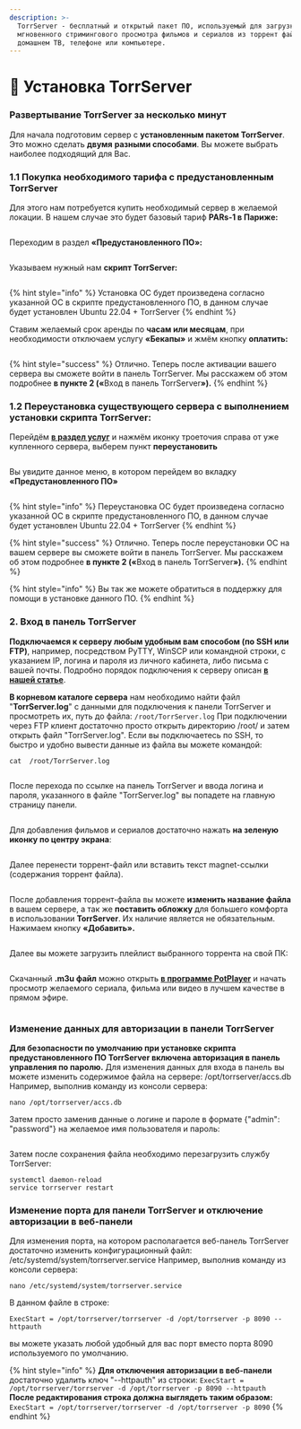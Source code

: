 ```yaml
---
description: >-
  TorrServer - бесплатный и открытый пакет ПО, используемый для загрузки и
  мгновенного стримингового просмотра фильмов и сериалов из торрент файлов на
  домашнем ТВ, телефоне или компьютере.
---
```


# 🎦 Установка TorrServer

### Развертывание TorrServer за несколько минут

Для начала подготовим сервер с **установленным пакетом TorrServer**. Это можно сделать **двумя** **разными способами**. Вы можете выбрать наиболее подходящий для Вас.

### &#x20; 1.1 Покупка необходимого тарифа с предустановленным TorrServer <a href="#id-1.1-pokupka-neobkhodimogo-tarifa-s-predustanovlennym-torrserver" id="id-1.1-pokupka-neobkhodimogo-tarifa-s-predustanovlennym-torrserver"></a>



Для этого нам потребуется купить необходимый сервер в желаемой локации. В нашем случае это будет базовый тариф **PARs-1 в Париже:**

<figure><img src="../.gitbook/assets/image.png" alt=""><figcaption></figcaption></figure>

Переходим в раздел **«Предустановленного ПО»:**

<figure><img src="../.gitbook/assets/image (1).png" alt=""><figcaption></figcaption></figure>

Указываем нужный нам **скрипт TorrServer:**

<figure><img src="../.gitbook/assets/image (2).png" alt=""><figcaption></figcaption></figure>

{% hint style="info" %}
Установка ОС будет произведена согласно указанной ОС в скрипте предустановленного ПО, в данном случае будет установлен Ubuntu 22.04 + TorrServer
{% endhint %}

Ставим желаемый срок аренды по **часам или месяцам**, при необходимости отключаем услугу **«Бекапы»** и жмём кнопку **оплатить:**

<figure><img src="../.gitbook/assets/image (3).png" alt=""><figcaption></figcaption></figure>

{% hint style="success" %}
Отлично. Теперь после активации вашего сервера вы сможете войти в панель TorrServer. Мы расскажем об этом подробнее **в пункте 2 («**&#x412;ход в панель TorrServe&#x72;**»).**
{% endhint %}

### 1.2 Переустановка существующего сервера с выполнением установки скрипта TorrServer:

Перейдём [**в раздел услуг**](https://my.aeza.net/services) и нажмём иконку троеточия справа от уже купленного сервера, выберем пункт **переустановить**

<figure><img src="../.gitbook/assets/image (4).png" alt=""><figcaption></figcaption></figure>

Вы увидите данное меню, в котором перейдем во вкладку **«Предустановленного ПО»**

<figure><img src="../.gitbook/assets/image (5).png" alt=""><figcaption></figcaption></figure>

{% hint style="info" %}
Переустановка ОС будет произведена согласно указанной ОС в скрипте предустановленного ПО, в данном случае будет установлен Ubuntu 22.04 + TorrServer
{% endhint %}

{% hint style="success" %}
Отлично. Теперь после переустановки ОС на вашем сервере вы сможете войти в панель TorrServer. Мы расскажем об этом подробнее **в пункте 2 («**&#x412;ход в панель TorrServe&#x72;**»).**
{% endhint %}

{% hint style="info" %}
Вы так же можете обратиться в поддержку для помощи в установке данного ПО.
{% endhint %}

### 2. Вход в панель TorrServer

**Подключаемся к серверу любым удобным вам способом (по SSH или FTP)**, например, посредством PyTTY, WinSCP или командной строки, с указанием IP, логина и пароля из личного кабинета, либо письма с вашей почты. Подробно порядок подключения к серверу описан [**в нашей статье**](https://wiki.aeza.net/instrukcii-dlya-novichkov-windows-linux/kak-podklyuchitsya-po-ssh-i-sftp).

**В корневом каталоге сервера** нам необходимо найти файл "**TorrServer.log**" с данными для подключения к панели TorrServer и просмотреть их, путь до файла: `/root/TorrServer.log` При подключении через FTP клиент достаточно просто открыть директорию /root/ и затем открыть файл "TorrServer.log". Если вы подключаетесь по SSH, то быстро и удобно вывести данные из файла вы можете командой:

```
cat  /root/TorrServer.log
```

<figure><img src="../.gitbook/assets/image (6).png" alt=""><figcaption></figcaption></figure>

После перехода по ссылке на панель TorrServer и ввода логина и пароля, указанного в файле "TorrServer.log" вы попадете на главную страницу панели.

<figure><img src="../.gitbook/assets/image (7).png" alt=""><figcaption></figcaption></figure>

Для добавления фильмов и сериалов достаточно нажать **на зеленую иконку по центру экрана**:

<figure><img src="../.gitbook/assets/image (8).png" alt=""><figcaption></figcaption></figure>

Далее перенести торрент-файл или вставить текст magnet-ссылки (содержания торрент файла).

<figure><img src="../.gitbook/assets/image (11).png" alt=""><figcaption></figcaption></figure>



После добавления торрент-файла вы можете **изменить название файла** в вашем сервере, а так же **поставить обложку** для большего комфорта в использовании **TorrServer**. Их наличие является не обязательным. Нажимаем кнопку **«Добавить».**

<figure><img src="../.gitbook/assets/image (1).avif" alt=""><figcaption></figcaption></figure>

Далее вы можете загрузить плейлист выбранного торрента на свой ПК:

<figure><img src="../.gitbook/assets/image (12).png" alt=""><figcaption></figcaption></figure>

Скачанный **.m3u файл** можно открыть [**в программе PotPlayer**](https://potplayer.daum.net/) и начать просмотр желаемого сериала, фильма или видео в лучшем качестве в прямом эфире.

<figure><img src="../.gitbook/assets/image (13).png" alt=""><figcaption></figcaption></figure>

### Изменение данных для авторизации в панели TorrServer

**Для безопасности по умолчанию при установке скрипта предустановленного ПО TorrServer включена авторизация в панель управления по паролю.** Для изменения данных для входа в панель вы можете изменить содержимое файла на сервере: /opt/torrserver/accs.db Например, выполнив команду из консоли сервера:

```
nano /opt/torrserver/accs.db
```

Затем просто заменив данные о логине и пароле в формате {"admin": "password"} на желаемое имя пользователя и пароль:

<figure><img src="../.gitbook/assets/image (14).png" alt=""><figcaption></figcaption></figure>

Затем после сохранения файла необходимо перезагрузить службу TorrServer:

```
systemctl daemon-reload
service torrserver restart
```

### Изменение порта для панели TorrServer и отключение авторизации в веб-панели

Для изменения порта, на котором располагается веб-панель TorrServer достаточно изменить конфигурационный файл: /etc/systemd/system/torrserver.service Например, выполнив команду из консоли сервера:

```
nano /etc/systemd/system/torrserver.service
```

В данном файле в строке:

```
ExecStart = /opt/torrserver/torrserver -d /opt/torrserver -p 8090 --httpauth
```

вы можете указать любой удобный для вас порт вместо порта 8090 используемого по умолчанию.

{% hint style="info" %}
**Для отключения авторизации в веб-панели** достаточно удалить ключ "--httpauth" из строки: `ExecStart = /opt/torrserver/torrserver -d /opt/torrserver -p 8090 --httpauth` **После редактирования строка должна выглядеть таким образом:** `ExecStart = /opt/torrserver/torrserver -d /opt/torrserver -p 8090`
{% endhint %}
